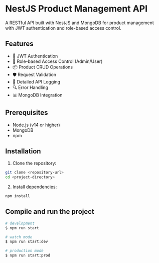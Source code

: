# NestJS Product Management API

A RESTful API built with NestJS and MongoDB for product management with JWT authentication and role-based access control.

## Features

- 🔐 JWT Authentication
- 👥 Role-based Access Control (Admin/User)
- 📦 Product CRUD Operations
- 🛡️ Request Validation
- 📝 Detailed API Logging
- 🔍 Error Handling
- 📊 MongoDB Integration

## Prerequisites

- Node.js (v14 or higher)
- MongoDB
- npm

## Installation

1. Clone the repository:

```bash
git clone <repository-url>
cd <project-directory>
```

2. Install dependencies:

```bash
npm install
```

## Compile and run the project

```bash
# development
$ npm run start

# watch mode
$ npm run start:dev

# production mode
$ npm run start:prod
```

